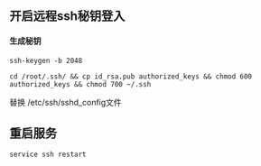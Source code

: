 ## 开启远程ssh秘钥登入 
#### 生成秘钥
```
ssh-keygen -b 2048
```
```
cd /root/.ssh/ && cp id_rsa.pub authorized_keys && chmod 600 authorized_keys && chmod 700 ~/.ssh
```
替换 /etc/ssh/sshd_config文件
## 重启服务
```
service ssh restart
```

